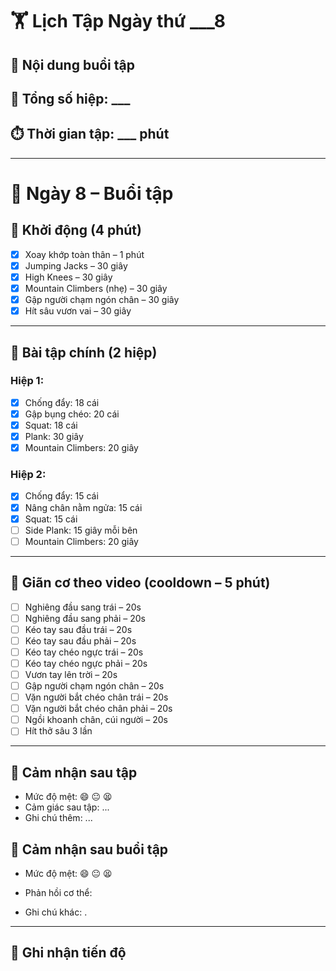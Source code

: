 # 🏋️ Lịch Tập Ngày thứ ___8
## 📌 Nội dung buổi tập

## 🔁 Tổng số hiệp: ___

## ⏱️ Thời gian tập: ___ phút

---
# 📅 Ngày 8 – Buổi tập

## 🔄 Khởi động (4 phút)
- [x] Xoay khớp toàn thân – 1 phút  
- [x] Jumping Jacks – 30 giây  
- [x] High Knees – 30 giây  
- [x] Mountain Climbers (nhẹ) – 30 giây  
- [x] Gập người chạm ngón chân – 30 giây  
- [x] Hít sâu vươn vai – 30 giây  

---

## 💪 Bài tập chính (2 hiệp)

### Hiệp 1:
- [x] Chống đẩy: 18 cái  
- [x] Gập bụng chéo: 20 cái  
- [x] Squat: 18 cái  
- [x] Plank: 30 giây  
- [x] Mountain Climbers: 20 giây  

### Hiệp 2:
- [x] Chống đẩy: 15 cái  
- [x] Nâng chân nằm ngửa: 15 cái  
- [x] Squat: 15 cái  
- [ ] Side Plank: 15 giây mỗi bên  
- [ ] Mountain Climbers: 20 giây  

---

## 🧘 Giãn cơ theo video (cooldown – 5 phút)
- [ ] Nghiêng đầu sang trái – 20s  
- [ ] Nghiêng đầu sang phải – 20s  
- [ ] Kéo tay sau đầu trái – 20s  
- [ ] Kéo tay sau đầu phải – 20s  
- [ ] Kéo tay chéo ngực trái – 20s  
- [ ] Kéo tay chéo ngực phải – 20s  
- [ ] Vươn tay lên trời – 20s  
- [ ] Gập người chạm ngón chân – 20s  
- [ ] Vặn người bắt chéo chân trái – 20s  
- [ ] Vặn người bắt chéo chân phải – 20s  
- [ ] Ngồi khoanh chân, cúi người – 20s  
- [ ] Hít thở sâu 3 lần  

---

## 📓 Cảm nhận sau tập
- Mức độ mệt: 😄 😐 😫  
- Cảm giác sau tập: ...  
- Ghi chú thêm: ...

## 📓 Cảm nhận sau buổi tập

- Mức độ mệt: 😄 😐 😫 
    
- Phản hồi cơ thể: 
    
- Ghi chú khác: .
    

---

## 🎯 Ghi nhận tiến độ